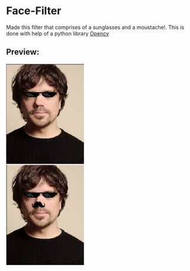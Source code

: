 # Face-Filter
Made this filter that comprises of a sunglasses and a moustache!. This is done with help of a python library <a href="https://opencv.org/">Opencv</a>

## Preview:
<img src="Screenshot (108).png"></img><br>
<img src="Screenshot (109).png"></img><br><br>
